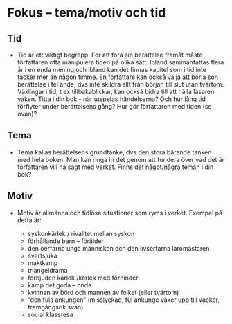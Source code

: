 # Fokus – tema/motiv och tid

## Tid

- Tid är ett viktigt begrepp. För att föra sin berättelse framåt måste författaren ofta manipulera tiden på olika sätt. Ibland sammanfattas flera år i en enda mening,och ibland kan det finnas kapitel som i tid inte täcker mer än någon timme. En författare kan också välja att börja son berättelse i fel ände, dvs inte skildra allt från början till slut utan tvärtom. Växlingar i tid, t ex tillbakablickar, kan också bidra till att hålla läsaren vaken. Titta i din bok - när utspelas händelserna? Och hur lång tid förflyter under berättelsens gång? Hur gör författaren med tiden (se ovan)?



## Tema

- Tema kallas berättelsens grundtanke, dvs den stora bärande tanken med hela boken. Man kan ringa in det genom att fundera över vad det är författaren vill ha sagt med verket. Finns det något/några teman i din bok?


## Motiv

-  Motiv är allmänna och tidlösa situationer som ryms i verket. Exempel på detta är:

	- syskonkärlek / rivalitet mellan syskon 
	- förhållande barn – förälder
	- den oerfarna unga människan och  den livserfarna läromästaren
	- svartsjuka
	- maktkamp
	- triangeldrama
	- förbjuden kärlek /kärlek med förhinder
	- kamp det goda – onda
	- kvinnan av börd och mannen av folket (eller tvärtom)
	- ”den fula ankungen” (misslyckad, ful ankunge växer upp till 	vacker, framgångsrik svan)
	- social klassresa